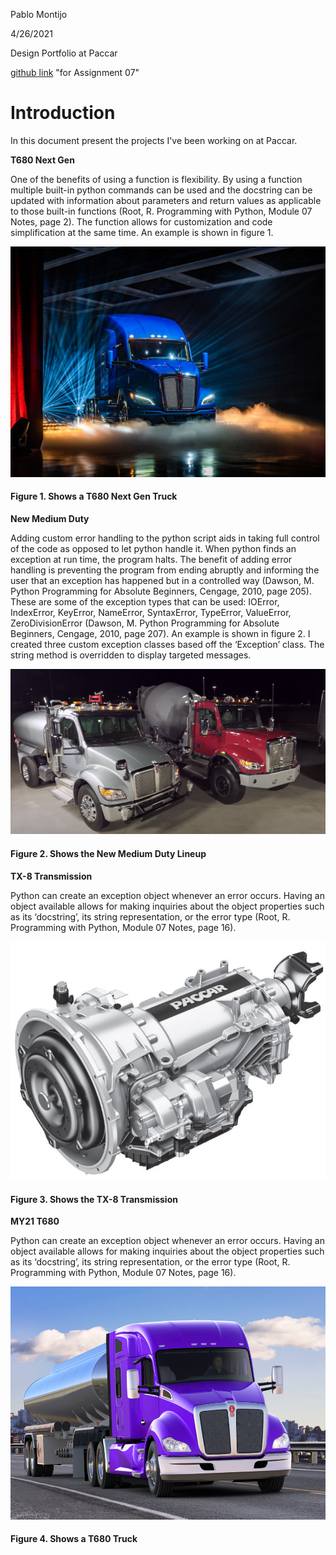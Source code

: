 Pablo Montijo

 4/26/2021

 Design Portfolio at Paccar

[github link](https://github.com/pablomarcel/IntroToProg-Python-Mod07) "for Assignment 07"

# Introduction

 In this document present the projects I've been working on at Paccar. 

**T680 Next Gen**

 One of the benefits of using a function is flexibility. By using a function multiple built-in python commands can be used and the docstring can be updated with information  about parameters and return values as applicable to those built-in functions (Root, R. Programming with Python, Module 07 Notes, page 2). The function allows for customization and code simplification at the same time. An example is shown in figure 1.
 
![T680 Next Gen](T680_Next_Gen.PNG)
#### Figure 1. Shows a T680 Next Gen Truck

**New Medium Duty**

 Adding custom error handling to the python script aids in taking full control of the code as opposed to let python handle it. When python finds an exception at run time, the  program halts. The benefit of adding error handling is preventing the program from ending abruptly and informing the user that an exception has happened but in a controlled way (Dawson, M. Python Programming for Absolute Beginners, Cengage, 2010, page 205).  These are some of the exception types that can be used: IOError, IndexError, KeyError, NameError, SyntaxError, TypeError, ValueError, ZeroDivisionError (Dawson, M. Python Programming for Absolute Beginners, Cengage, 2010, page 207). An example is shown in figure 2. I created three custom exception classes based off the ‘Exception’ class. The string method is overridden to display targeted messages.

![New Medium Duty](new_medium_duty.PNG)
#### Figure 2. Shows the New Medium Duty Lineup

**TX-8 Transmission**

 Python can create an exception object whenever an error occurs. Having an object available allows for making inquiries about the object properties such as its ‘docstring’, its string representation, or the error type (Root, R. Programming with Python, Module 07 Notes, page 16). 

![TX-8 Transmission](TX-8_Transmission.PNG)
#### Figure 3. Shows the TX-8 Transmission

**MY21 T680**

 Python can create an exception object whenever an error occurs. Having an object available allows for making inquiries about the object properties such as its ‘docstring’, its string representation, or the error type (Root, R. Programming with Python, Module 07 Notes, page 16). 

![MY21 T680](MY21_T680.PNG)
#### Figure 4. Shows a T680 Truck
